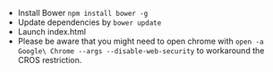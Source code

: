 * Install Bower ```npm install bower -g```
* Update dependencies by ```bower update```
* Launch index.html
* Please be aware that you might need to open chrome with ```open -a Google\ Chrome --args --disable-web-security``` to workaround the CROS restriction.